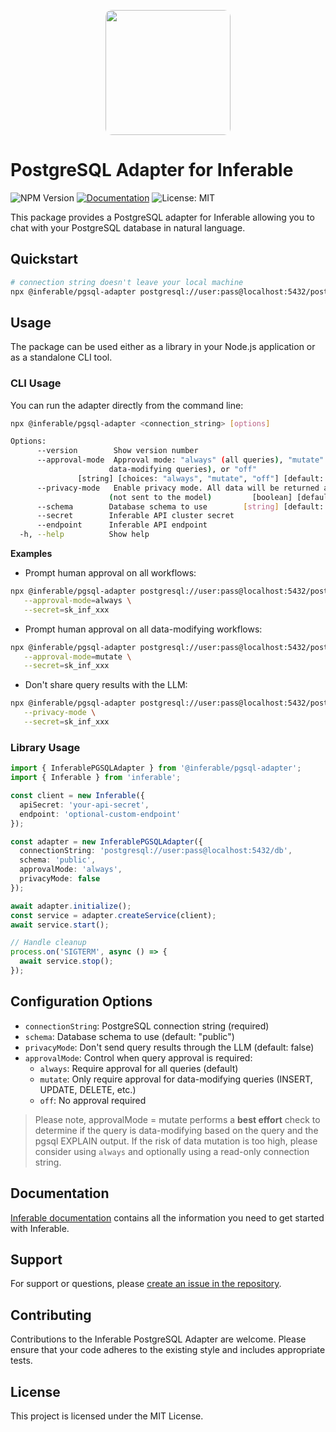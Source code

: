 <p align="center">
<img src="https://a.inferable.ai/logo-hex.png" width="200" style="border-radius: 10px" />
</p>

# PostgreSQL Adapter for Inferable

![NPM Version](https://img.shields.io/npm/v/%40inferable%2Fpgsql-adapter?color=32CD32)
[![Documentation](https://img.shields.io/badge/docs-inferable.ai-brightgreen)](https://docs.inferable.ai/)
![License: MIT](https://img.shields.io/badge/License-MIT-yellow.svg)

This package provides a PostgreSQL adapter for Inferable allowing you to chat with your PostgreSQL database in natural language.

## Quickstart

```bash
# connection string doesn't leave your local machine
npx @inferable/pgsql-adapter postgresql://user:pass@localhost:5432/postgres --secret=sk_inf_xxx
```

## Usage

The package can be used either as a library in your Node.js application or as a standalone CLI tool.

### CLI Usage

You can run the adapter directly from the command line:

```bash
npx @inferable/pgsql-adapter <connection_string> [options]

Options:
      --version        Show version number                             [boolean]
      --approval-mode  Approval mode: "always" (all queries), "mutate" (only
                      data-modifying queries), or "off"
               [string] [choices: "always", "mutate", "off"] [default: "always"]
      --privacy-mode   Enable privacy mode. All data will be returned as blobs
                      (not sent to the model)         [boolean] [default: false]
      --schema        Database schema to use        [string] [default: "public"]
      --secret        Inferable API cluster secret                      [string]
      --endpoint      Inferable API endpoint                            [string]
  -h, --help          Show help                                        [boolean]
```

**Examples**

- Prompt human approval on all workflows:

```bash
npx @inferable/pgsql-adapter postgresql://user:pass@localhost:5432/postgres \
   --approval-mode=always \
   --secret=sk_inf_xxx
```

- Prompt human approval on all data-modifying workflows:

```bash
npx @inferable/pgsql-adapter postgresql://user:pass@localhost:5432/postgres \
   --approval-mode=mutate \
   --secret=sk_inf_xxx
```

- Don't share query results with the LLM:

```bash
npx @inferable/pgsql-adapter postgresql://user:pass@localhost:5432/postgres \
   --privacy-mode \
   --secret=sk_inf_xxx
```

### Library Usage

```typescript
import { InferablePGSQLAdapter } from '@inferable/pgsql-adapter';
import { Inferable } from 'inferable';

const client = new Inferable({
  apiSecret: 'your-api-secret',
  endpoint: 'optional-custom-endpoint'
});

const adapter = new InferablePGSQLAdapter({
  connectionString: 'postgresql://user:pass@localhost:5432/db',
  schema: 'public',
  approvalMode: 'always',
  privacyMode: false
});

await adapter.initialize();
const service = adapter.createService(client);
await service.start();

// Handle cleanup
process.on('SIGTERM', async () => {
  await service.stop();
});
```

## Configuration Options

- `connectionString`: PostgreSQL connection string (required)
- `schema`: Database schema to use (default: "public")
- `privacyMode`: Don't send query results through the LLM (default: false)
- `approvalMode`: Control when query approval is required:
  - `always`: Require approval for all queries (default)
  - `mutate`: Only require approval for data-modifying queries (INSERT, UPDATE, DELETE, etc.)
  - `off`: No approval required

> Please note, approvalMode = mutate performs a **best effort** check to determine if the query is data-modifying based on the query and the pgsql EXPLAIN output.
> If the risk of data mutation is too high, please consider using `always` and optionally using a read-only connection string.

## Documentation

[Inferable documentation](https://docs.inferable.ai) contains all the information you need to get started with Inferable.

## Support

For support or questions, please [create an issue in the repository](https://github.com/inferablehq/inferable/issues).

## Contributing

Contributions to the Inferable PostgreSQL Adapter are welcome. Please ensure that your code adheres to the existing style and includes appropriate tests.

## License

This project is licensed under the MIT License.
